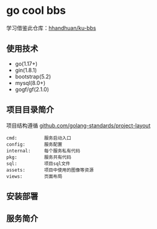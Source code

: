 # go cool bbs

学习借鉴此仓库：[hhandhuan/ku-bbs](https://github.com/hhandhuan/ku-bbs)

## 使用技术

- go(1.17+)
- gin(1.8.1)
- bootstrap(5.2)
- mysql(8.0+)
- gogf/gf(2.1.0)

## 项目目录简介

项目结构遵循 [github.com/golang-standards/project-layout](https://github.com/golang-standards/project-layout)

```
cmd:          服务启动入口
config:       服务配置
internal:     每个服务私有代码
pkg:          服务共有代码
sql:          项目sql文件
assets:       项目中使用的图像等资源
views:        页面布局
```

## 安装部署

## 服务简介
